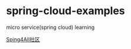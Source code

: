 # spring-cloud-examples

micro service(spring cloud) learning

[Sping4All社区](http://www.spring4all.com/)
